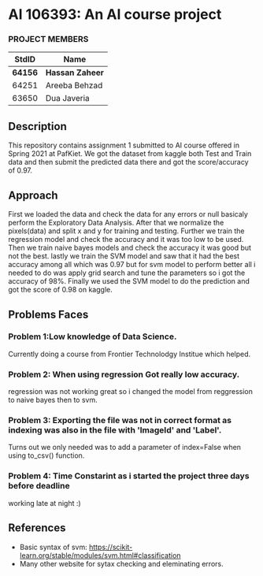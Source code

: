 # AI 106393: An AI course project #
### PROJECT MEMBERS ###
StdID | Name
------------ | -------------
**64156** | **Hassan Zaheer** <!--this is the group leader in bold.-->
64251 | Areeba Behzad
63650 | Dua Javeria
<!-- Replace name and student ids with acutally group member names and ids-->

## Description ##
This repository contains assignment 1 submitted to AI course offered in Spring 2021 at PafKiet.
We got the dataset from kaggle both Test and Train data and then submit the predicted data there and got the score/accuracy of 0.97.

## Approach ##
First we loaded the data and check the data for any errors or null basicaly perform the Exploratory Data Analysis.
After that we normalize the pixels(data) and split x and y for training and testing.
Further we train the regression model and check the accuracy and it was too low to be used.
Then we train naive bayes models and check the accuracy it was good but not the best.
lastly we train the SVM model and saw that it had the best accuracy among all which was 0.97 but for svm model to perform better all i needed to do was apply grid search and tune the parameters so i got the accuracy of 98%.
Finally we used the SVM model to do the prediction and got the score of 0.98 on kaggle.

## Problems Faces ##

### Problem 1:Low knowledge of Data Science. ###
Currently doing a course from Frontier Technolodgy Institue which helped.

### Problem 2: When using regression Got really low accuracy. ###
regression was not working great so i changed the model from reggression to naive bayes then to svm.

### Problem 3: Exporting the file was not in correct format as indexing was also in the file with 'ImageId' and 'Label'. ###
Turns out we only needed was to add a parameter of index=False when using to_csv() function.

### Problem 4: Time Constarint as i started the project three days before deadline ###
working late at night :)

## References ##
- Basic syntax of svm: https://scikit-learn.org/stable/modules/svm.html#classification
- Many other website for sytax checking and eleminating errors.
